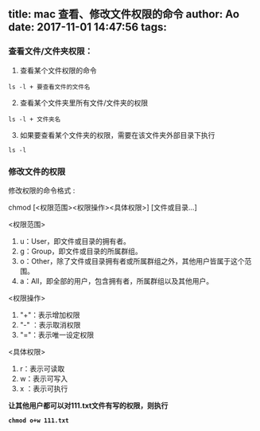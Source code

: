 title: mac 查看、修改文件权限的命令
author: Ao
date: 2017-11-01 14:47:56
tags:
---
### 查看文件/文件夹权限：
1. 查看某个文件权限的命令
```
ls -l + 要查看文件的文件名
```
2. 查看某个文件夹里所有文件/文件夹的权限
```
ls -l + 文件夹名
```
3. 如果要查看某个文件夹的权限，需要在该文件夹外部目录下执行
```
ls -l
```
<!--more-->

### 修改文件的权限
修改权限的命令格式 :

chmod [<权限范围><权限操作><具体权限>] [文件或目录…]

<权限范围> 
1. u：User，即文件或目录的拥有者。 
2. g：Group，即文件或目录的所属群组。 
3. o：Other，除了文件或目录拥有者或所属群组之外，其他用户皆属于这个范围。 
4. a：All，即全部的用户，包含拥有者，所属群组以及其他用户。

<权限操作> 
1. "+"：表示增加权限 
2. "-" ：表示取消权限 
3. "="：表示唯一设定权限

<具体权限> 
1. r：表示可读取 
2. w：表示可写入 
3. x ：表示可执行

<b>让其他用户都可以对111.txt文件有写的权限，则执行<b>
```
chmod o+w 111.txt
```